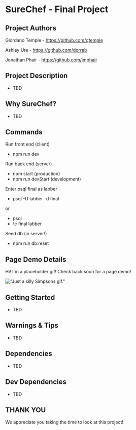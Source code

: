 # SureChef - Final Project

## Project Authors

Giordano Temple - https://github.com/gtemple

Ashley Ure - https://github.com/dorreb

Jonathan Phair - https://github.com/jmphair

## Project Description
- TBD

## Why SureChef?
- TBD

## Commands

Run front end (client)

- npm run dev

Run back end (server)

- npm start (production)
- npm run devStart (development)

Enter psql final as labber

- psql -U labber -d final

or

- psql
- \c final labber

Seed db (in server!)

- npm run db:reset

## Page Demo Details

Hi! I'm a placeholder gif! Check back soon for a page demo!

!["Just a silly Simpsons gif."](https://github.com/jmphair/sure-chef-final-project/blob/main/docs/simpsons.gif?raw=true)

## Getting Started

- TBD

## Warnings & Tips

- TBD

## Dependencies

- TBD

## Dev Dependencies

- TBD

## THANK YOU

We appreciate you taking the time to look at this project!

